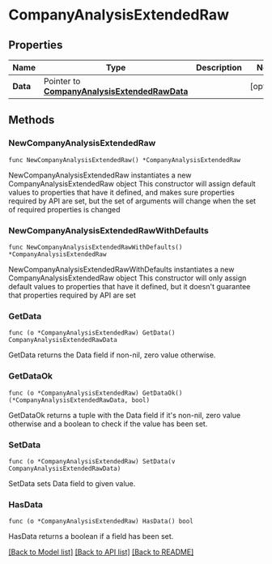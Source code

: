# CompanyAnalysisExtendedRaw

## Properties

Name | Type | Description | Notes
------------ | ------------- | ------------- | -------------
**Data** | Pointer to [**CompanyAnalysisExtendedRawData**](companyAnalysisExtendedRawData.md) |  | [optional] 

## Methods

### NewCompanyAnalysisExtendedRaw

`func NewCompanyAnalysisExtendedRaw() *CompanyAnalysisExtendedRaw`

NewCompanyAnalysisExtendedRaw instantiates a new CompanyAnalysisExtendedRaw object
This constructor will assign default values to properties that have it defined,
and makes sure properties required by API are set, but the set of arguments
will change when the set of required properties is changed

### NewCompanyAnalysisExtendedRawWithDefaults

`func NewCompanyAnalysisExtendedRawWithDefaults() *CompanyAnalysisExtendedRaw`

NewCompanyAnalysisExtendedRawWithDefaults instantiates a new CompanyAnalysisExtendedRaw object
This constructor will only assign default values to properties that have it defined,
but it doesn't guarantee that properties required by API are set

### GetData

`func (o *CompanyAnalysisExtendedRaw) GetData() CompanyAnalysisExtendedRawData`

GetData returns the Data field if non-nil, zero value otherwise.

### GetDataOk

`func (o *CompanyAnalysisExtendedRaw) GetDataOk() (*CompanyAnalysisExtendedRawData, bool)`

GetDataOk returns a tuple with the Data field if it's non-nil, zero value otherwise
and a boolean to check if the value has been set.

### SetData

`func (o *CompanyAnalysisExtendedRaw) SetData(v CompanyAnalysisExtendedRawData)`

SetData sets Data field to given value.

### HasData

`func (o *CompanyAnalysisExtendedRaw) HasData() bool`

HasData returns a boolean if a field has been set.


[[Back to Model list]](../README.md#documentation-for-models) [[Back to API list]](../README.md#documentation-for-api-endpoints) [[Back to README]](../README.md)


